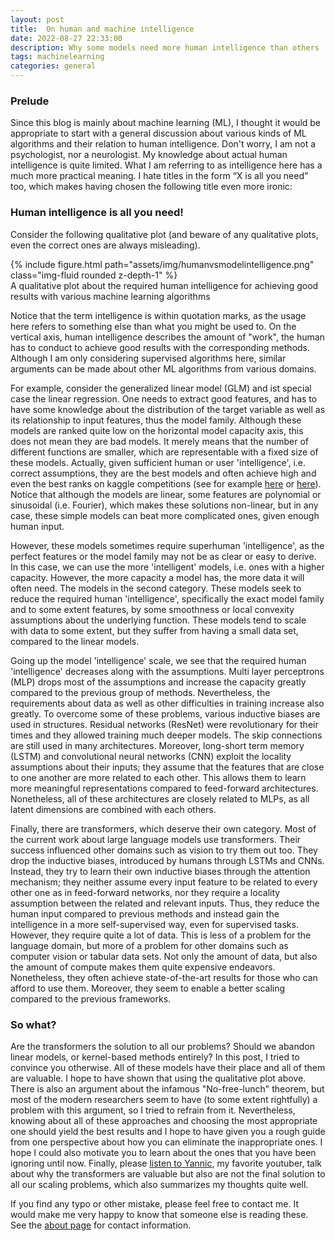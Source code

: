 ```yaml
---
layout: post
title:  On human and machine intelligence
date: 2022-08-27 22:33:00
description: Why some models need more human intelligence than others
tags: machinelearning
categories: general
---
```

### Prelude
Since this blog is mainly about machine learning (ML), I thought it would  be appropriate to start with a general
discussion about various kinds of ML algorithms and their relation to human intelligence.
Don't worry, I am not a psychologist, nor a neurologist. My knowledge about actual human intelligence is quite limited.
What I am referring to as intelligence here has a much more practical meaning. I hate titles in the form “X is all you need” too, which makes having chosen the following title even more ironic:

### Human intelligence is all you need!

Consider the following qualitative plot (and beware of any qualitative plots, even the correct ones are always misleading).

<div class="col-8 mx-auto">
    {% include figure.html path="assets/img/humanvsmodelintelligence.png" class="img-fluid rounded z-depth-1" %}
</div>
<div class="caption">
   A qualitative plot about the required human intelligence for achieving good results with various machine learning algorithms
</div>

Notice that the term intelligence is within quotation marks, as the usage here refers to something else than what you might be used to.
On the vertical axis, human intelligence describes the amount of "work", the human has to conduct to achieve
good results with the corresponding methods. Although I am only considering supervised algorithms here, similar arguments can be made about other ML algorithms from various domains.

For example, consider the generalized linear model (GLM) and ist special case the linear regression. One needs to extract good features, and has to have some knowledge about the distribution of the target variable as well as
its relationship to input features, thus the model family. Although these models are ranked quite low on the horizontal model capacity axis, this does not mean they are bad models. It merely means that the number of different functions  are smaller, which are representable with a fixed size of these models.
Actually, given sufficient human or user 'intelligence', i.e. correct assumptions, they are the best models and often achieve high and even the best ranks on kaggle competitions (see for example <a href="https://www.kaggle.com/c/covid19-global-forecasting-week-5/discussion/151461">here</a> or <a href="https://www.kaggle.com/code/jkraju/1st-place-solution/script">here</a>).
Notice that although the models are linear, some features are polynomial or sinusoidal (i.e. Fourier), which makes these solutions non-linear, but in any case, these simple models can beat more complicated ones, given enough human input.

However, these models sometimes require superhuman 'intelligence', as the perfect features or the model family may not be as clear or easy to derive.
In this case, we can use the more 'intelligent' models, i.e. ones with a higher capacity. However, the more capacity a model has, the more data it will often need.
The models in the second category. These models seek to reduce the required human 'intelligence', specifically the exact model family and to some extent features, by
some smoothness or local convexity assumptions about the underlying function. These models tend to scale with data to some extent, but they suffer from having a small data set, compared to the linear models.

Going up the model 'intelligence' scale, we see that the required human 'intelligence' decreases along with the assumptions. Multi layer perceptrons (MLP) drops most
of the assumptions and increase the capacity greatly compared to the previous group of methods. Nevertheless, the requirements about data as well as other difficulties in training 
increase also greatly. To overcome some of these problems, various inductive biases are used in structures. Residual networks (ResNet) were revolutionary for their times
and they allowed training much deeper models. The skip connections are still used in many architectures. Moreover, long-short term memory (LSTM)  and convolutional neural networks (CNN) 
exploit the locality assumptions about their inputs; they assume that the features that are close to one another are more related to each other. This allows them to learn more meaningful representations
compared to feed-forward architectures. Nonetheless, all of these architectures are closely related to MLPs, as all latent dimensions are combined with each others.

Finally, there are transformers, which deserve their own category. Most of the current work about large language models use transformers.
Their success influenced other domains such as vision to try them out too. They drop the inductive biases, introduced by humans through LSTMs and CNNs. Instead, they
try to learn their own inductive biases through the attention mechanism; they neither assume every input feature to be related to every other one as in feed-forward networks,
nor they require a locality assumption between the related and relevant inputs. Thus, they reduce the human input compared to previous methods and instead gain the intelligence in a more self-supervised way, even for supervised tasks.
However, they require quite a lot of data. This is less of a problem for the language domain, but more of a problem for other domains such as computer vision or tabular data sets.
Not only the amount of data, but also the amount of compute makes them quite expensive endeavors. Nonetheless, they often achieve state-of-the-art results for those who can afford to use them.
Moreover, they seem to enable a better scaling compared to the previous frameworks.

### So what?
Are the transformers the solution to all our problems? Should we abandon linear models, or kernel-based methods entirely?
In this post, I tried to convince you otherwise. All of these models have their place and all of them are valuable.
I hope to have shown that using the qualitative plot above. There is also an argument about the infamous "No-free-lunch" theorem,
but most of the modern researchers seem to have (to some extent rightfully) a problem with this argument, so I tried to refrain from it.
Nevertheless, knowing about all of these approaches and choosing the most appropriate one should yield the best results and I hope to have
given you a rough guide from one perspective about how you can eliminate the inappropriate ones. I hope I could also motivate you to learn about the ones
that you have been ignoring until now. Finally, please <a href="https://www.youtube.com/watch?v=TrdevFK_am4&t=1260s">listen to Yannic</a>, my favorite youtuber, talk about why the transformers are valuable but also are not the final solution
to all our scaling problems, which also summarizes my thoughts quite well.

If you find any typo or other mistake, please feel free to contact me. It would make me very happy to know that someone else is reading these. See the <a href="https://canbooo.github.io/">about page</a> for contact information.


